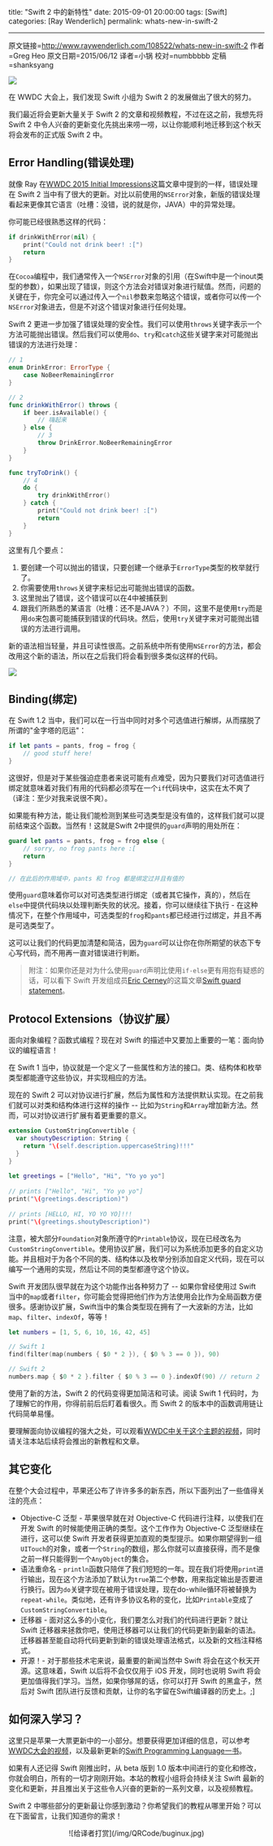 title: "Swift 2 中的新特性"
date: 2015-09-01 20:00:00
tags: [Swift]
categories: [Ray Wenderlich]
permalink: whats-new-in-swift-2

---
原文链接=http://www.raywenderlich.com/108522/whats-new-in-swift-2
作者=Greg Heo
原文日期=2015/06/12 
译者=小锅
校对=numbbbbb
定稿=shanksyang


![][3]

在 WWDC 大会上，我们发现 Swift 小组为 Swift 2 的发展做出了很大的努力。

我们最近将会更新大量关于 Swift 2 的文章和视频教程，不过在这之前，我想先将 Swift 2 中令人兴奋的更新变化先挑出来唠一唠，以让你能顺利地迁移到这个秋天将会发布的正式版 Swift 2 中。

<!--more-->

## Error Handling(错误处理)

就像 Ray 在[WWDC 2015 Initial Impressions][4]这篇文章中提到的一样，错误处理在 Swift 2 当中有了很大的更新。对比以前使用的`NSError`对象，新版的错误处理看起来更像其它语言（吐槽：没错，说的就是你，JAVA）中的异常处理。

你可能已经很熟悉这样的代码：

```swift
if drinkWithError(nil) {
    print("Could not drink beer! :[")
    return
}
```

在`Cocoa`编程中，我们通常传入一个`NSError`对象的引用（在Swift中是一个inout类型的参数），如果出现了错误，则这个方法会对错误对象进行赋值。然而，问题的关键在于，你完全可以通过传入一个`nil`参数来忽略这个错误，或者你可以传一个`NSError`对象进去，但是不对这个错误对象进行任何处理。

Swift 2 更进一步加强了错误处理的安全性。我们可以使用`throws`关键字表示一个方法可能抛出错误。然后我们可以使用`do`、`try`和`catch`这些关键字来对可能抛出错误的方法进行处理：

```swift
// 1
enum DrinkError: ErrorType {
    case NoBeerRemainingError
}

// 2
func drinkWithError() throws {
    if beer.isAvailable() {
        // 嗨起来
    } else {
        // 3
        throw DrinkError.NoBeerRemainingError
    }
}

func tryToDrink() {
    // 4
    do {
        try drinkWithError()
    } catch {
        print("Could not drink beer! :[")
        return
    }
}
```

这里有几个要点：
1. 要创建一个可以抛出的错误，只要创建一个继承于`ErrorType`类型的枚举就行了。
2. 你需要使用`throws`关键字来标记出可能抛出错误的函数。
3. 这里抛出了错误，这个错误可以在4中被捕获到
4. 跟我们所熟悉的某语言（吐槽：还不是JAVA？）不同，这里不是使用`try`而是用`do`来包裹可能捕获到错误的代码块。然后，使用`try`关键字来对可能抛出错误的方法进行调用。

新的语法相当轻量，并且可读性很高。之前系统中所有使用`NSError`的方法，都会改用这个新的语法，所以在之后我们将会看到很多类似这样的代码。

![][5]

## Binding(绑定)

在 Swift 1.2 当中，我们可以在一行当中同时对多个可选值进行解绑，从而摆脱了所谓的"金字塔的厄运"：

```swift
if let pants = pants, frog = frog {
    // good stuff here!
}
```

这很好，但是对于某些强迫症患者来说可能有点难受，因为只要我们对可选值进行绑定就意味着对我们有用的代码都必须写在一个`if`代码块中，这实在太不爽了（译注：至少对我来说很不爽）。

如果能有种方法，能让我们能检测到某些可选类型是没有值的，这样我们就可以提前结束这个函数。当然有！这就是Swift 2中提供的`guard`声明的用处所在：

```swift
guard let pants = pants, frog = frog else {
    // sorry, no frog pants here :[
    return
}

// 在此后的作用域中，pants 和 frog 都是绑定过并且有值的
```

使用`guard`意味着你可以对可选类型进行绑定（或者其它操作，真的），然后在`else`中提供代码块以处理判断失败的状况。接着，你可以继续往下执行 - 在这种情况下，在整个作用域中，可选类型的`frog`和`pants`都已经进行过绑定，并且不再是可选类型了。

这可以让我们的代码更加清楚和简洁，因为`guard`可以让你在你所期望的状态下专心写代码，而不用再一直对错误进行判断。

> 附注：如果你还是对为什么使用`guard`声明比使用`if-else`更有用抱有疑惑的话，可以看下 Swift 开发组成员[Eric Cerney][6]的这篇文章[Swift guard statement][7]。
    
## Protocol Extensions（协议扩展）

面向对象编程？函数式编程？现在对 Swift 的描述中又要加上重要的一笔：面向协议的编程语言！

在 Swift 1 当中，协议就是一个定义了一些属性和方法的接口。类、结构体和枚举类型都能遵守这些协议，并实现相应的方法。

现在的 Swift 2 可以对协议进行扩展，然后为属性和方法提供默认实现。在之前我们就可以对类和结构体进行这样的操作 -- 比如为`String`和`Array`增加新方法。然而，可以对协议进行扩展有着更重要的意义。

```swift
extension CustomStringConvertible {
  var shoutyDescription: String {
    return "\(self.description.uppercaseString)!!!"
  }
}
 
let greetings = ["Hello", "Hi", "Yo yo yo"]
 
// prints ["Hello", "Hi", "Yo yo yo"]
print("\(greetings.description)")
 
// prints [HELLO, HI, YO YO YO]!!!
print("\(greetings.shoutyDescription)")
```

注意，被大部分`Foundation`对象所遵守的`Printable`协议，现在已经改名为`CustomStringConvertible`。使用协议扩展，我们可以为系统添加更多的自定义功能。并且相对于为各个不同的类、结构体以及枚举分别添加自定义代码，现在可以编写一个通用的实现，然后让不同的类型都遵守这个协议。

Swift 开发团队很早就在为这个功能作出各种努力了 -- 如果你曾经使用过 Swift 当中的`map`或者`filter`，你可能会觉得把他们作为方法使用会比作为全局函数方便很多。感谢协议扩展，Swift当中的集合类型现在拥有了一大波新的方法，比如`map`、`filter`、`indexOf`，等等！

```swift
let numbers = [1, 5, 6, 10, 16, 42, 45]

// Swift 1
find(filter(map(numbers { $0 * 2 }), { $0 % 3 == 0 }), 90)

// Swift 2
numbers.map { $0 * 2 }.filter { $0 % 3 == 0 }.indexOf(90) // return 2
```

使用了新的方法，Swift 2 的代码变得更加简洁和可读。阅读 Swift 1 代码时，为了理解它的作用，你得前前后后盯着看很久。而 Swift 2 的版本中的函数调用链让代码简单易懂。

要理解面向协议编程的强大之处，可以观看[WWDC中关于这个主题的视频][8]，同时请关注本站后续将会推出的新教程和文章。

## 其它变化

在整个大会过程中，苹果还公布了许许多多的新东西，所以下面列出了一些值得关注的亮点：

* Objective-C 泛型 - 苹果很早就在对 Objective-C 代码进行注释，以使我们在开发 Swift 的时候能使用正确的类型。这个工作作为 Objective-C 泛型继续在进行，这可以使 Swift 开发者获得更加直观的类型提示。如果你期望得到一组`UITouch`的对象，或者一个`String`的数组，那么你就可以直接获得，而不是像之前一样只能得到一个`AnyObject`的集合。
* 语法重命名 - `println`函数只陪伴了我们短短的一年。现在我们将使用`print`进行输出，现在这个方法添加了默认为`true`第二个参数，用来指定输出是否要进行换行。因为`do`关键字现在被用于错误处理，现在do-while循环将被替换为`repeat-while`。类似地，还有许多协议名称的变化，比如`Printable`变成了`CustomStringConvertible`。
* 迁移器 - 面对这么多的小变化，我们要怎么对我们的代码进行更新？就让 Swift 迁移器来拯救你吧，使用迁移器可以让我们的代码更新到最新的语法。迁移器甚至能自动将代码更新到新的错误处理语法格式，以及新的文档注释格式。
* 开源！- 对于那些技术宅来说，最重要的新闻当然中 Swift 将会在这个秋天开源。这意味着，Swift 以后将不会仅仅用于 iOS 开发，同时也说明 Swift 将会更加值得我们学习。当然，如果你够屌的话，你可以打开 Swift 的黑盒子，然后对 Swift 团队进行反馈和贡献，让你的名字留在Swift编译器的历史上。;]

## 如何深入学习？

这里只是苹果一大票更新中的一小部分。想要获得更加详细的信息，可以参考[WWDC大会的视频][9]，以及最新更新的[Swift Programming Language一书][10]。

如果有人还记得 Swift 刚推出时，从 beta 版到 1.0 版本中间进行的变化和修改，你就会明白，所有的一切才刚刚开始。本站的教程小组将会持续关注 Swift 最新的变化和更新，并且推出关于这些令人兴奋的更新的一系列文章，以及视频教程。

Swift 2 中哪些部分的更新最让你感到激动？你希望我们的教程从哪里开始？可以在下面留言，让我们知道你的需求！
  
  [1]: http://www.raywenderlich.com
  [3]: http://www.swiftyper.com/usr/uploads/2015/06/1201447177.jpg
  [4]: http://www.raywenderlich.com/108379/wwdc-2015-initial-impressions
  [5]: http://www.swiftyper.com/usr/uploads/2015/06/3611083208.jpg
  [6]: http://www.raywenderlich.com/u/ecerney
  [7]: http://ericcerney.com/swift-guard-statement/
  [8]: https://developer.apple.com/videos/wwdc/2015/?id=408
  [9]: https://developer.apple.com/videos/wwdc/2015/
  [10]: https://itunes.apple.com/us/book/swift-programming-language/id1002622538?mt=11

<center>![给译者打赏](/img/QRCode/buginux.jpg)</center>
